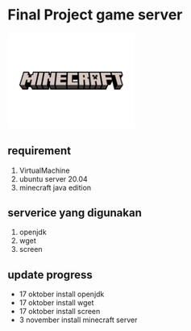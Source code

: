 # Final Project game server
<img src="img/README/logo.png" width=50% height=50%>

## requirement
1. VirtualMachine
2. ubuntu server 20.04
3. minecraft java edition

## serverice yang digunakan
1. openjdk
2. wget
3. screen

## update progress
- 17 oktober install openjdk
- 17 oktober install wget
- 17 oktober install screen
- 3 november install minecraft server

